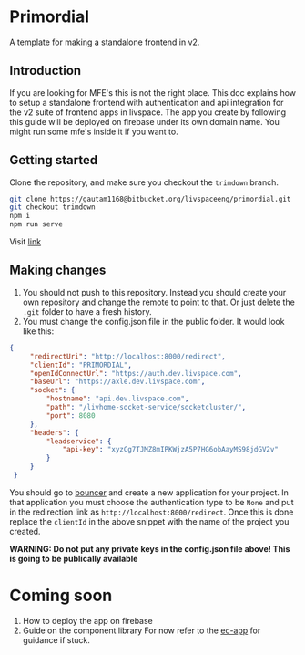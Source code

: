 # Primordial 

A template for making a standalone frontend in v2.

## Introduction
If you are looking for MFE's this is not the right place. This doc explains how to setup a standalone frontend with authentication and api integration for the v2 suite of frontend apps in livspace. The app you create by following this guide will be deployed on firebase under its own domain name. You might run some mfe's inside it if you want to. 

## Getting started
Clone the repository, and make sure you checkout the `trimdown` branch.
```bash
git clone https://gautam1168@bitbucket.org/livspaceeng/primordial.git
git checkout trimdown
npm i
npm run serve
```

Visit [link](http://localhost:8000/login)

## Making changes

1. You should not push to this repository. Instead you should create your own repository and change the remote to point to that. Or just delete the `.git` folder to have a fresh history.
2. You must change the config.json file in the public folder. It would look like this:
```json
{
     "redirectUri": "http://localhost:8000/redirect",
     "clientId": "PRIMORDIAL",
     "openIdConnectUrl": "https://auth.dev.livspace.com",
     "baseUrl": "https://axle.dev.livspace.com",
     "socket": {
         "hostname": "api.dev.livspace.com",
         "path": "/livhome-socket-service/socketcluster/",
         "port": 8080
     },
     "headers": {
         "leadservice": {
             "api-key": "xyzCg7TJMZ8mIPKWjzA5P7HG6obAayMS98jdGV2v"
         }
     }
 }
 ```
 You should go to [bouncer](http://bouncer.dev.livspace.com) and create a new application for your project. In that application you must choose the authentication type to be `None` and put in the redirection link as `http://localhost:8000/redirect`. Once this is done replace the `clientId` in the above snippet with the name of the project you created.

 **WARNING: Do not put any private keys in the config.json file above! This is going to be publically available**

 # Coming soon
 1. How to deploy the app on firebase
 2. Guide on the component library
 For now refer to the [ec-app](https://bitbucket.org/livspaceeng/canvasmonorepo/src/master/packages/ec-app/) for guidance if stuck.
